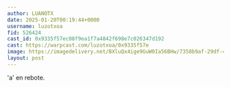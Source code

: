 ```yaml
---
author: LUANOTX
date: 2025-01-20T00:19:44+0000
username: luzotxoa
fid: 526424
cast_id: 0x9335f57ec08f9ea1f7a4842f698e7c026347d192
cast: https://warpcast.com/luzotxoa/0x9335f57e
image: https://imagedelivery.net/BXluQx4ige9GuW0Ia56BHw/7358b9af-29df-4220-1ca0-87954986c700/original
layout: post
---
```

'a' en rebote.  

<img src='https://imagedelivery.net/BXluQx4ige9GuW0Ia56BHw/7358b9af-29df-4220-1ca0-87954986c700/original' alt='' referrerpolicy='no-referrer'/>